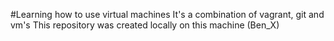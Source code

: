 #Learning how to use virtual machines
It's a combination of vagrant, git and vm's
This repository was created locally on this machine (Ben_X)
